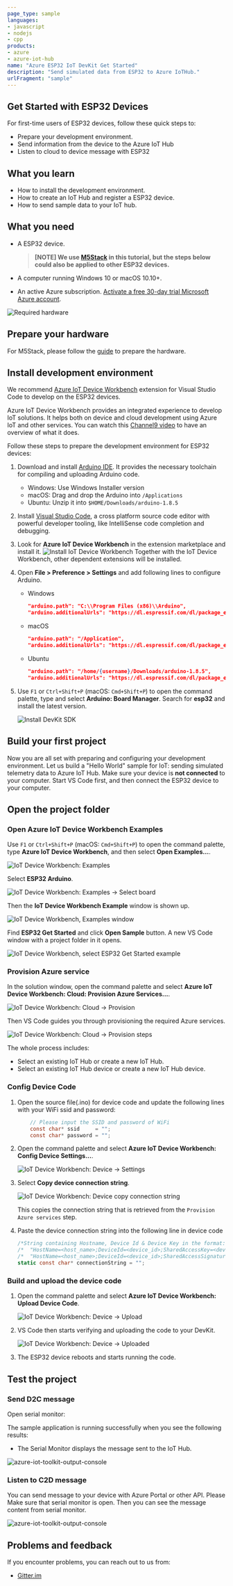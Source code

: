 ```yaml
---
page_type: sample
languages:
- javascript
- nodejs
- cpp
products:
- azure
- azure-iot-hub
name: "Azure ESP32 IoT DevKit Get Started"
description: "Send simulated data from ESP32 to Azure IoTHub."
urlFragment: "sample"
---
```


## Get Started with ESP32 Devices

For first-time users of ESP32 devices, follow these quick steps to:
- Prepare your development environment.
- Send information from the device to the Azure IoT Hub 
- Listen to cloud to device message with ESP32

## What you learn

* How to install the development environment.
* How to create an IoT Hub and register a ESP32 device.
* How to send sample data to your IoT hub.

## What you need

* A ESP32 device. 

  > **[NOTE]
  > We use [M5Stack](www.m5stack.com) in this tutorial, but the steps below could also be applied to other ESP32 devices.**
  
* A computer running Windows 10 or macOS 10.10+.
* An active Azure subscription. [Activate a free 30-day trial Microsoft Azure account](https://azure.microsoft.com/en-us/free/).

![Required hardware](media/esp32-get-started/hardware.jpg)

## Prepare your hardware

For M5Stack, please follow the [guide](http://www.m5stack.com/assets/docs/index.html) to prepare the hardware.

## Install development environment

We recommend [Azure IoT Device Workbench](https://marketplace.visualstudio.com/items?itemName=vsciot-vscode.vscode-iot-workbench) extension for Visual Studio Code to develop on the ESP32 devices.

Azure IoT Device Workbench provides an integrated experience to develop IoT solutions. It helps both on device and cloud development using Azure IoT and other services. You can watch this [Channel9 video](https://channel9.msdn.com/Shows/Internet-of-Things-Show/IoT-Workbench-extension-for-VS-Code) to have an overview of what it does.

Follow these steps to prepare the development environment for ESP32 devices:

1. Download and install [Arduino IDE](https://www.arduino.cc/en/Main/Software). It provides the necessary toolchain for compiling and uploading Arduino code.
   * Windows: Use Windows Installer version
   * macOS: Drag and drop the Arduino into `/Applications`
   * Ubuntu: Unzip it into `$HOME/Downloads/arduino-1.8.5`

2. Install [Visual Studio Code](https://code.visualstudio.com/), a cross platform source code editor with powerful developer tooling, like IntelliSense code completion and debugging.

3. Look for **Azure IoT Device Workbench** in the extension marketplace and install it.
    ![Install IoT Device Workbench](media/esp32-get-started/install-workbench.png)
    Together with the IoT Device Workbench, other dependent extensions will be installed.

4. Open **File > Preference > Settings** and add following lines to configure Arduino.

	* Windows

		```JSON
		"arduino.path": "C:\\Program Files (x86)\\Arduino",
		"arduino.additionalUrls": "https://dl.espressif.com/dl/package_esp32_index.json"
		```

	* macOS

		```JSON
		"arduino.path": "/Application",
		"arduino.additionalUrls": "https://dl.espressif.com/dl/package_esp32_index.json"
		```

	* Ubuntu

		```JSON
		"arduino.path": "/home/{username}/Downloads/arduino-1.8.5",
		"arduino.additionalUrls": "https://dl.espressif.com/dl/package_esp32_index.json"
		```

5. Use `F1` or `Ctrl+Shift+P` (macOS: `Cmd+Shift+P`) to open the command palette, type and select **Arduino: Board Manager**. Search for **esp32** and install the latest version.

    ![Install DevKit SDK](media/esp32-get-started/esp32-install-sdk.jpg)

## Build your first project

Now you are all set with preparing and configuring your development environment. Let us build a "Hello World" sample for IoT: sending simulated telemetry data to Azure IoT Hub.
Make sure your device is **not connected** to your computer. Start VS Code first, and then connect the ESP32 device to your computer.

## Open the project folder

### Open Azure IoT Device Workbench Examples

Use `F1` or `Ctrl+Shift+P` (macOS: `Cmd+Shift+P`) to open the command palette, type **Azure IoT Device Workbench**, and then select **Open Examples...**.

![IoT Device Workbench: Examples](media/iot-workbench-examples-cmd.png)

Select **ESP32 Arduino**.

![IoT Device Workbench: Examples -> Select board](media/iot-workbench-examples-board.png)

Then the **IoT Device Workbench Example** window is shown up.

![IoT Device Workbench, Examples window](media/iot-workbench-examples.png)

Find **ESP32 Get Started** and click **Open Sample** button. A new VS Code window with a project folder in it opens.

![IoT Device Workbench, select ESP32 Get Started example](media/esp32-get-started/open-example-esp32getstarted.jpg)

### Provision Azure service

In the solution window, open the command palette and select **Azure IoT Device Workbench: Cloud: Provision Azure Services...**.

![IoT Device Workbench: Cloud -> Provision](media/iot-workbench-cloud-provision.png)

Then VS Code guides you through provisioning the required Azure services.

![IoT Device Workbench: Cloud -> Provision steps](media/iot-workbench-cloud-provision-steps2.png)

The whole process includes:
* Select an existing IoT Hub or create a new IoT Hub.
* Select an existing IoT Hub device or create a new IoT Hub device. 

### Config Device Code

1. Open the source file(.ino) for device code and update the following lines with your WiFi ssid and password:
    ```csharp
		// Please input the SSID and password of WiFi
		const char* ssid     = "";
		const char* password = "";
    ```

2. Open the command palette and select **Azure IoT Device Workbench: Config Device Settings...**.

   ![IoT Device Workbench: Device -> Settings](media/iot-workbench-device-settings.png)

3. Select **Copy device connection string**.

	![IoT Device Workbench: Device copy connection string](media/esp32-get-started/copy-connection-string.png)

   This copies the connection string that is retrieved from the `Provision Azure services` step.

4. Paste the device connection string into the following line in device code
    ```csharp
	/*String containing Hostname, Device Id & Device Key in the format:                         */
	/*  "HostName=<host_name>;DeviceId=<device_id>;SharedAccessKey=<device_key>"                */
	/*  "HostName=<host_name>;DeviceId=<device_id>;SharedAccessSignature=<device_sas_token>"    */
	static const char* connectionString = "";
    ```

### Build and upload the device code

1. Open the command palette and select **Azure IoT Device Workbench: Upload Device Code**.

	![IoT Device Workbench: Device -> Upload](media/iot-workbench-device-upload.png)

2. VS Code then starts verifying and uploading the code to your DevKit.

	![IoT Device Workbench: Device -> Uploaded](media/esp32-get-started/esp32-device-uploaded.png)

3. The ESP32 device reboots and starts running the code.

## Test the project

### Send D2C message

Open serial monitor:

The sample application is running successfully when you see the following results:

* The Serial Monitor displays the message sent to the IoT Hub.

![azure-iot-toolkit-output-console](media/esp32-get-started/monitor-d2c-message.png)

### Listen to C2D message

You can send message to your device with Azure Portal or other API. Please Make sure that serial monitor is open. Then you can see the message content from serial monitor.

![azure-iot-toolkit-output-console](media/esp32-get-started/monitor-c2d-message.png)

## Problems and feedback

If you encounter problems, you can reach out to us from:
* [Gitter.im](https://gitter.im/Microsoft/vscode-iot-workbench)
